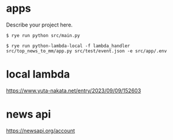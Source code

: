 # apps

Describe your project here.

```
$ rye run python src/main.py
```

```
$ rye run python-lambda-local -f lambda_handler src/top_news_to_mm/app.py src/test/event.json -e src/app/.env
```

# local lambda

https://www.yuta-nakata.net/entry/2023/09/09/152603

# news api

https://newsapi.org/account
